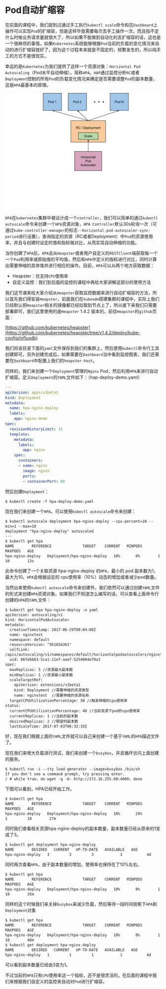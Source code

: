 # Pod自动扩缩容
在前面的课程中，我们提到过通过手工执行`kubectl scale`命令和在`Dashboard`上操作可以实现`Pod`的扩缩容，但是这样毕竟需要每次去手工操作一次，而且指不定什么时候业务请求量就很大了，所以如果不能做到自动化的去扩缩容的话，这也是一个很麻烦的事情。如果`Kubernetes`系统能够根据`Pod`当前的负载的变化情况来自动的进行扩缩容就好了，因为这个过程本来就是不固定的，频繁发生的，所以纯手工的方式不是很现实。

幸运的是`Kubernetes`为我们提供了这样一个资源对象：`Horizontal Pod Autoscaling`（Pod水平自动伸缩），简称`HPA`。`HAP`通过监控分析`RC`或者`Deployment`控制的所有`Pod`的负载变化情况来确定是否需要调整`Pod`的副本数量，这是`HPA`最基本的原理。

![hpa](/assets/horizontal-pod-autoscaler.png)

`HPA`在`kubernetes`集群中被设计成一个`controller`，我们可以简单的通过`kubectl autoscale`命令来创建一个`HPA`资源对象，`HPA Controller`默认30s轮询一次（可通过`kube-controller-manager`的标志`--horizontal-pod-autoscaler-sync-period`进行设置），查询指定的资源（RC或者Deployment）中`Pod`的资源使用率，并且与创建时设定的值和指标做对比，从而实现自动伸缩的功能。

当你创建了`HPA`后，`HPA`会从`Heapster`或者用户自定义的`RESTClient`端获取每一个一个`Pod`利用率或原始值的平均值，然后和`HPA`中定义的指标进行对比，同时计算出需要伸缩的具体值并进行相应的操作。目前，`HPA`可以从两个地方获取数据：

* Heapster：仅支持`CPU`使用率
* 自定义监控：我们到后面的监控的课程中再给大家讲解这部分的使用方法


我们这节课来给大家介绍从`Heapster`获取监控数据来进行自动扩缩容的方法，所以首先我们得安装`Heapster`，前面我们在`kubeadm`搭建集群的课程中，实际上我们已经默认把`Heapster`相关的镜像都已经拉取到节点上了，所以接下来我们只需要部署即可，我们这里使用的是`Heapster` 1.4.2 版本的，前往`Heapster`的`github`页面：

[https://github.com/kubernetes/heapster](https://github.com/kubernetes/heapster/tree/v1.4.2/deploy/kube-config/influxdb)

我们将该目录下面的`yaml`文件保存到我们的集群上，然后使用`kubectl`命令行工具创建即可，另外创建完成后，如果需要在`Dashboard`当中看到监控图表，我们还需要在`Dashboard`中配置上我们的`heapster-host`。


同样的，我们来创建一个`Deployment`管理的`Nginx` Pod，然后利用`HPA`来进行自动扩缩容。定义`Deployment`的`YAML`文件如下：（hap-deploy-demo.yaml）
```yaml
---
apiVersion: apps/v1beta1
kind: Deployment
metadata:
  name: hpa-nginx-deploy
  labels:
    app: nginx-demo
spec:
  revisionHistoryLimit: 15
  template:
    metadata:
      labels:
        app: nginx
    spec:
      containers:
      - name: nginx
        image: nginx
        ports:
        - containerPort: 80
```

然后创建`Deployment`：
```shell
$ kubectl create -f hpa-deploy-demo.yaml
```

现在我们来创建一个`HPA`，可以使用`kubectl autoscale`命令来创建：
```shell
$ kubectl autoscale deployment hpa-nginx-deploy --cpu-percent=10 --min=1 --max=10
deployment "hpa-nginx-deploy" autoscaled
···
$ kubectl get hpa                                                         
NAME        REFERENCE              TARGET    CURRENT   MINPODS   MAXPODS   AGE
hpa-nginx-deploy   Deployment/hpa-nginx-deploy   10%       0%        1         10        13s
```
此命令创建了一个关联资源 hpa-nginx-deploy 的`HPA`，最小的 pod 副本数为1，最大为10。`HPA`会根据设定的 cpu使用率（10%）动态的增加或者减少pod数量。

当然出来使用`kubectl autoscale`命令来创建外，我们依然可以通过创建`YAML`文件的形式来创建`HPA`资源对象。如果我们不知道怎么编写的话，可以查看上面命令行创建的`HPA`的`YAML`文件：
```shell
$ kubectl get hpa hpa-nginx-deploy -o yaml
apiVersion: autoscaling/v1
kind: HorizontalPodAutoscaler
metadata:
  creationTimestamp: 2017-06-29T08:04:08Z
  name: nginxtest
  namespace: default
  resourceVersion: "951016361"
  selfLink: /apis/autoscaling/v1/namespaces/default/horizontalpodautoscalers/nginxtest
  uid: 86febb63-5ca1-11e7-aaef-5254004e79a3
spec:
  maxReplicas: 5 //资源最大副本数
  minReplicas: 1 //资源最小副本数
  scaleTargetRef:
    apiVersion: extensions/v1beta1
    kind: Deployment //需要伸缩的资源类型
    name: nginxtest  //需要伸缩的资源名称
  targetCPUUtilizationPercentage: 50 //触发伸缩的cpu使用率
status:
  currentCPUUtilizationPercentage: 48 //当前资源下pod的cpu使用率
  currentReplicas: 1 //当前的副本数
  desiredReplicas: 2 //期望的副本数
  lastScaleTime: 2017-07-03T06:32:19Z
```
好，现在我们根据上面的`YAML`文件就可以自己来创建一个基于`YAML`的`HPA`描述文件了。

现在我们来增大负载进行测试，我们来创建一个`busybox`，并且循环访问上面创建的服务。
```shell
$ kubectl run -i --tty load-generator --image=busybox /bin/sh
If you don't see a command prompt, try pressing enter.
/ # while true; do wget -q -O- http://172.16.255.60:4000; done
```

下图可以看到，HPA已经开始工作。
```shell
$ kubectl get hpa
NAME        REFERENCE              TARGET    CURRENT   MINPODS   MAXPODS   AGE
hpa-nginx-deploy   Deployment/hpa-nginx-deploy   10%       29%        1         10        27m
```

同时我们查看相关资源hpa-nginx-deploy的副本数量，副本数量已经从原来的1变成了3。
```
$ kubectl get deployment hpa-nginx-deploy
NAME        DESIRED   CURRENT   UP-TO-DATE   AVAILABLE   AGE
hpa-nginx-deploy   3         3         3            3           4d
```

同时再次查看`HPA`，由于副本数量的增加，使用率也保持在了10%左右。
```shell
$ kubectl get hpa
NAME        REFERENCE              TARGET    CURRENT   MINPODS   MAXPODS   AGE
hpa-nginx-deploy   Deployment/hpa-nginx-deploy   10%       9%        1         10        35m
```

同样的这个时候我们来关掉`busybox`来减少负载，然后等待一段时间观察下`HPA`和`Deployment`对象

```shell
$ kubectl get hpa     
NAME        REFERENCE              TARGET    CURRENT   MINPODS   MAXPODS   AGE
hpa-nginx-deploy   Deployment/hpa-nginx-deploy   10%       0%        1         10        48m
$ kubectl get deployment hpa-nginx-deploy
NAME        DESIRED   CURRENT   UP-TO-DATE   AVAILABLE   AGE
hpa-nginx-deploy   1         1         1            1           4d
```

可以看到副本数量已经由3变为1。


不过当前的`HPA`只有`CPU`使用率这一个指标，还不是很灵活的，在后面的课程中我们来根据我们自定义的监控来自动对`Pod`进行扩缩容。
